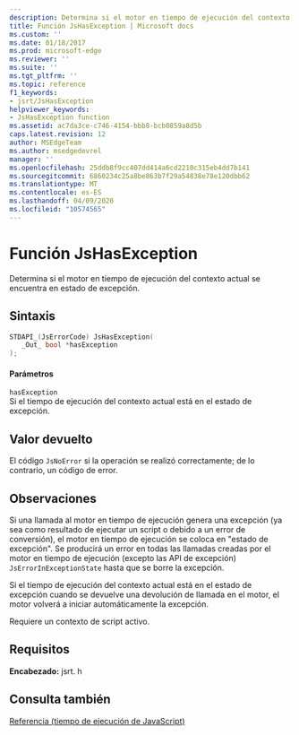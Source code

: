 ```yaml
---
description: Determina si el motor en tiempo de ejecución del contexto actual se encuentra en estado de excepción.
title: Función JsHasException | Microsoft docs
ms.custom: ''
ms.date: 01/18/2017
ms.prod: microsoft-edge
ms.reviewer: ''
ms.suite: ''
ms.tgt_pltfrm: ''
ms.topic: reference
f1_keywords:
- jsrt/JsHasException
helpviewer_keywords:
- JsHasException function
ms.assetid: ac7da3ce-c746-4154-bbb8-bcb0859a8d5b
caps.latest.revision: 12
author: MSEdgeTeam
ms.author: msedgedevrel
manager: ''
ms.openlocfilehash: 25ddb8f9cc407dd414a6cd2210c315eb4dd7b141
ms.sourcegitcommit: 6860234c25a8be863b7f29a54838e78e120dbb62
ms.translationtype: MT
ms.contentlocale: es-ES
ms.lasthandoff: 04/09/2020
ms.locfileid: "10574565"
---
```

# Función JsHasException
Determina si el motor en tiempo de ejecución del contexto actual se encuentra en estado de excepción.  
  
## Sintaxis  
  
```cpp  
STDAPI_(JsErrorCode) JsHasException(  
   _Out_ bool *hasException  
);  
```  
  
#### Parámetros  
 `hasException`  
 Si el tiempo de ejecución del contexto actual está en el estado de excepción.  
  
## Valor devuelto  
 El código `JsNoError` si la operación se realizó correctamente; de lo contrario, un código de error.  
  
## Observaciones  
 Si una llamada al motor en tiempo de ejecución genera una excepción (ya sea como resultado de ejecutar un script o debido a un error de conversión), el motor en tiempo de ejecución se coloca en "estado de excepción". Se producirá un error en todas las llamadas creadas por el motor en tiempo de ejecución (excepto las API de excepción) `JsErrorInExceptionState` hasta que se borre la excepción.  
  
 Si el tiempo de ejecución del contexto actual está en el estado de excepción cuando se devuelve una devolución de llamada en el motor, el motor volverá a iniciar automáticamente la excepción.  
  
 Requiere un contexto de script activo.  
  
## Requisitos  
 **Encabezado:** jsrt. h  
  
## Consulta también  
 [Referencia (tiempo de ejecución de JavaScript)](../chakra-hosting/reference-javascript-runtime.md)